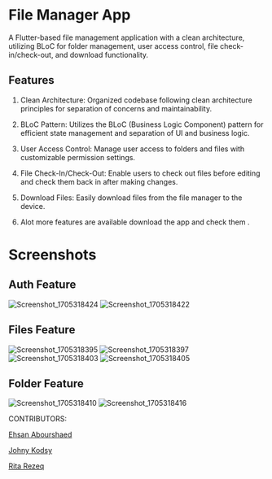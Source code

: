 # File Manager App

A Flutter-based file management application with a clean architecture, utilizing BLoC for folder management, user access control, file check-in/check-out, and download functionality.

## Features
1) Clean Architecture: Organized codebase following clean architecture principles for separation of concerns and maintainability.

2) BLoC Pattern: Utilizes the BLoC (Business Logic Component) pattern for efficient state management and separation of UI and business logic.

3) User Access Control: Manage user access to folders and files with customizable permission settings.

4) File Check-In/Check-Out: Enable users to check out files before editing and check them back in after making changes.
5) Download Files: Easily download files from the file manager to the device.
6) Alot more features are available download the app and check them .


# Screenshots

## Auth Feature
![Screenshot_1705318424](https://github.com/ehsankkk1/File-Manager-Flutter/assets/102434828/bea5840c-6290-4435-98c0-a04f971ff4ba)
![Screenshot_1705318422](https://github.com/ehsankkk1/File-Manager-Flutter/assets/102434828/c83d1b0a-d5bd-41b9-a694-67084aa35335)

## Files Feature
![Screenshot_1705318395](https://github.com/ehsankkk1/File-Manager-Flutter/assets/102434828/4d39c922-777b-42cc-a71b-84abf3795d8b)
![Screenshot_1705318397](https://github.com/ehsankkk1/File-Manager-Flutter/assets/102434828/c70b4e79-3156-4ca6-ba62-a54cf6d268b3)
![Screenshot_1705318403](https://github.com/ehsankkk1/File-Manager-Flutter/assets/102434828/45eda6f1-c7e1-4789-b833-09de00ec5176)
![Screenshot_1705318405](https://github.com/ehsankkk1/File-Manager-Flutter/assets/102434828/fafa953f-8927-40bc-8a4d-ceb8e65666fc)

## Folder Feature
![Screenshot_1705318410](https://github.com/ehsankkk1/File-Manager-Flutter/assets/102434828/bc9c48d5-465b-402c-8793-e51815b5633e)
![Screenshot_1705318416](https://github.com/ehsankkk1/File-Manager-Flutter/assets/102434828/80ebebb6-b4a0-48fb-aa25-d159885e7e79)


CONTRIBUTORS:

[Ehsan Abourshaed](https://github.com/ehsankkk1)

[Johny Kodsy](https://github.com/johnykoudsy)

[Rita Rezeq](https://github.com/RitaRezeq)



